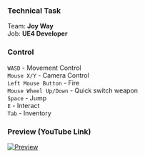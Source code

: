 ﻿### Technical Task
Team: **Joy Way**\
Job: **UE4 Developer**

### Control
`WASD` - Movement Control\
`Mouse X/Y` - Camera Control\
`Left Mouse Button` - Fire\
`Mouse Wheel Up/Down` - Quick switch weapon\
`Space` - Jump\
`E` - Interact\
`Tab` - Inventory

### Preview (YouTube Link)
[![Preview](https://img.youtube.com/vi/w-kmJL6_XNA/sddefault.jpg)](https://www.youtube.com/watch?v=w-kmJL6_XNA)
